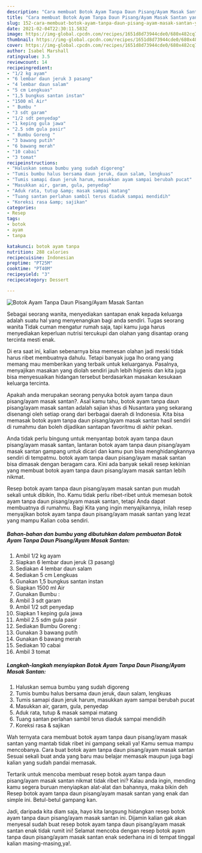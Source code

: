 ```yaml
---
description: "Cara membuat Botok Ayam Tanpa Daun Pisang/Ayam Masak Santan yang lezat Untuk Jualan"
title: "Cara membuat Botok Ayam Tanpa Daun Pisang/Ayam Masak Santan yang lezat Untuk Jualan"
slug: 152-cara-membuat-botok-ayam-tanpa-daun-pisang-ayam-masak-santan-yang-lezat-untuk-jualan
date: 2021-02-04T22:30:11.583Z
image: https://img-global.cpcdn.com/recipes/1651d8d73944cde0/680x482cq70/botok-ayam-tanpa-daun-pisangayam-masak-santan-foto-resep-utama.jpg
thumbnail: https://img-global.cpcdn.com/recipes/1651d8d73944cde0/680x482cq70/botok-ayam-tanpa-daun-pisangayam-masak-santan-foto-resep-utama.jpg
cover: https://img-global.cpcdn.com/recipes/1651d8d73944cde0/680x482cq70/botok-ayam-tanpa-daun-pisangayam-masak-santan-foto-resep-utama.jpg
author: Isabel Marshall
ratingvalue: 3.5
reviewcount: 14
recipeingredient:
- "1/2 kg ayam"
- "6 lembar daun jeruk 3 pasang"
- "4 lembar daun salam"
- "5 cm Lengkuas"
- "1,5 bungkus santan instan"
- "1500 ml Air"
- " Bumbu "
- "3 sdt garam"
- "1/2 sdt penyedap"
- "1 keping gula jawa"
- "2.5 sdm gula pasir"
- " Bumbu Goreng "
- "3 bawang putih"
- "6 bawang merah"
- "10 cabai"
- "3 tomat"
recipeinstructions:
- "Haluskan semua bumbu yang sudah digoreng"
- "Tumis bumbu halus bersama daun jeruk, daun salam, lengkuas"
- "Tumis samapi daun jeruk harum, masukkan ayam sampai berubah pucat"
- "Masukkan air, garam, gula, penyedap"
- "Aduk rata, tutup &amp; masak sampai matang"
- "Tuang santan perlahan sambil terus diaduk sampai mendidih"
- "Koreksi rasa &amp; sajikan"
categories:
- Resep
tags:
- botok
- ayam
- tanpa

katakunci: botok ayam tanpa 
nutrition: 288 calories
recipecuisine: Indonesian
preptime: "PT25M"
cooktime: "PT40M"
recipeyield: "3"
recipecategory: Dessert

---
```



![Botok Ayam Tanpa Daun Pisang/Ayam Masak Santan](https://img-global.cpcdn.com/recipes/1651d8d73944cde0/680x482cq70/botok-ayam-tanpa-daun-pisangayam-masak-santan-foto-resep-utama.jpg)

Sebagai seorang wanita, menyediakan santapan enak kepada keluarga adalah suatu hal yang menyenangkan bagi anda sendiri. Tugas seorang  wanita Tidak cuman mengatur rumah saja, tapi kamu juga harus menyediakan keperluan nutrisi tercukupi dan olahan yang disantap orang tercinta mesti enak.

Di era  saat ini, kalian sebenarnya bisa memesan olahan jadi meski tidak harus ribet membuatnya dahulu. Tetapi banyak juga lho orang yang memang mau memberikan yang terbaik untuk keluarganya. Pasalnya, menyajikan masakan yang diolah sendiri jauh lebih higienis dan kita juga bisa menyesuaikan hidangan tersebut berdasarkan masakan kesukaan keluarga tercinta. 



Apakah anda merupakan seorang penyuka botok ayam tanpa daun pisang/ayam masak santan?. Asal kamu tahu, botok ayam tanpa daun pisang/ayam masak santan adalah sajian khas di Nusantara yang sekarang disenangi oleh setiap orang dari berbagai daerah di Indonesia. Kita bisa memasak botok ayam tanpa daun pisang/ayam masak santan hasil sendiri di rumahmu dan boleh dijadikan santapan favoritmu di akhir pekan.

Anda tidak perlu bingung untuk menyantap botok ayam tanpa daun pisang/ayam masak santan, lantaran botok ayam tanpa daun pisang/ayam masak santan gampang untuk dicari dan kamu pun bisa menghidangkannya sendiri di tempatmu. botok ayam tanpa daun pisang/ayam masak santan bisa dimasak dengan beragam cara. Kini ada banyak sekali resep kekinian yang membuat botok ayam tanpa daun pisang/ayam masak santan lebih nikmat.

Resep botok ayam tanpa daun pisang/ayam masak santan pun mudah sekali untuk dibikin, lho. Kamu tidak perlu ribet-ribet untuk memesan botok ayam tanpa daun pisang/ayam masak santan, tetapi Anda dapat membuatnya di rumahmu. Bagi Kita yang ingin menyajikannya, inilah resep menyajikan botok ayam tanpa daun pisang/ayam masak santan yang lezat yang mampu Kalian coba sendiri.

<!--inarticleads1-->

##### Bahan-bahan dan bumbu yang dibutuhkan dalam pembuatan Botok Ayam Tanpa Daun Pisang/Ayam Masak Santan:

1. Ambil 1/2 kg ayam
1. Siapkan 6 lembar daun jeruk (3 pasang)
1. Sediakan 4 lembar daun salam
1. Sediakan 5 cm Lengkuas
1. Gunakan 1,5 bungkus santan instan
1. Siapkan 1500 ml Air
1. Gunakan  Bumbu :
1. Ambil 3 sdt garam
1. Ambil 1/2 sdt penyedap
1. Siapkan 1 keping gula jawa
1. Ambil 2.5 sdm gula pasir
1. Sediakan  Bumbu Goreng :
1. Gunakan 3 bawang putih
1. Gunakan 6 bawang merah
1. Sediakan 10 cabai
1. Ambil 3 tomat




<!--inarticleads2-->

##### Langkah-langkah menyiapkan Botok Ayam Tanpa Daun Pisang/Ayam Masak Santan:

1. Haluskan semua bumbu yang sudah digoreng
1. Tumis bumbu halus bersama daun jeruk, daun salam, lengkuas
1. Tumis samapi daun jeruk harum, masukkan ayam sampai berubah pucat
1. Masukkan air, garam, gula, penyedap
1. Aduk rata, tutup &amp; masak sampai matang
1. Tuang santan perlahan sambil terus diaduk sampai mendidih
1. Koreksi rasa &amp; sajikan




Wah ternyata cara membuat botok ayam tanpa daun pisang/ayam masak santan yang mantab tidak ribet ini gampang sekali ya! Kamu semua mampu mencobanya. Cara buat botok ayam tanpa daun pisang/ayam masak santan Sesuai sekali buat anda yang baru mau belajar memasak maupun juga bagi kalian yang sudah pandai memasak.

Tertarik untuk mencoba membuat resep botok ayam tanpa daun pisang/ayam masak santan nikmat tidak ribet ini? Kalau anda ingin, mending kamu segera buruan menyiapkan alat-alat dan bahannya, maka bikin deh Resep botok ayam tanpa daun pisang/ayam masak santan yang enak dan simple ini. Betul-betul gampang kan. 

Jadi, daripada kita diam saja, hayo kita langsung hidangkan resep botok ayam tanpa daun pisang/ayam masak santan ini. Dijamin kalian gak akan menyesal sudah buat resep botok ayam tanpa daun pisang/ayam masak santan enak tidak rumit ini! Selamat mencoba dengan resep botok ayam tanpa daun pisang/ayam masak santan enak sederhana ini di tempat tinggal kalian masing-masing,ya!.

